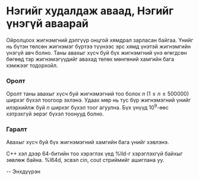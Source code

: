 Нэгийг худалдаж аваад, Нэгийг үнэгүй аваарай 
============================================
Ойролцоох жигнэмгний дэлгүүр онцгой хямдрал зарласан байгаа. Үнийг нь бүтэн төлсөн жигнэмэг бүртээ түүнээс эрс хямд үнэтэй жигнэмгийн үнэгүй авч болно. Таны авахыг хүсч буй бүх жигнэмгний үнэ өгөгдсөн бөгөөд тэр жигнэмэгүүдийг авахад төлөх мөнгөний хамгийн бага хэмжээг тодорхойл.


### Оролт
Оролт таны авахыг хүсч буй жигнэмэгний тоо болох $n$ ($1 ≤ n ≤ 500000$) ширхэг бүхэл тоогоор эхлэнэ. Удаах мөр нь тус бүр жигнэмэгний үнийг илэрхийлж буй $n$ ширхэг бүхэл тоог агуулна. Бүх үнүүд $10^9$-өөс хэтрэхгүй эерэг бүхэл тоонууд болно.


### Гаралт
Авахыг хүсч буй бүх жигнэмэгний хамгийн бага үнийг хэвлэнэ.

C++ хэл дээр 64-битийн тоо хэрэглэх үед %lld-г хэрэглэхгүй байхыг зөвлөж байна. %I64d, эсвэл cin, cout стриймийг ашиглана уу.

-- Энхдүүрэн
